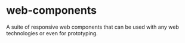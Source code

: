 # web-components
A suite of responsive web components that can be used with any web technologies or even for prototyping.
